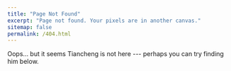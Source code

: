 ```yaml
---
title: "Page Not Found"
excerpt: "Page not found. Your pixels are in another canvas."
sitemap: false
permalink: /404.html
---
```


Oops... but it seems Tiancheng is not here --- perhaps you can try finding him below.

<script type="text/javascript">
  var GOOG_FIXURL_LANG = 'en';
  var GOOG_FIXURL_SITE = '{{ site.url }}'
</script>
<script type="text/javascript"
  src="//linkhelp.clients.google.com/tbproxy/lh/wm/fixurl.js">
</script>
